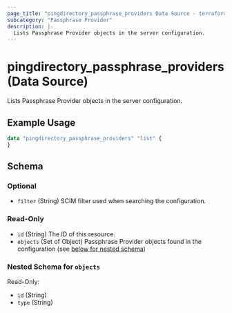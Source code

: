 ```yaml
---
page_title: "pingdirectory_passphrase_providers Data Source - terraform-provider-pingdirectory"
subcategory: "Passphrase Provider"
description: |-
  Lists Passphrase Provider objects in the server configuration.
---
```


# pingdirectory_passphrase_providers (Data Source)

Lists Passphrase Provider objects in the server configuration.

## Example Usage

```terraform
data "pingdirectory_passphrase_providers" "list" {
}
```

<!-- schema generated by tfplugindocs -->
## Schema

### Optional

- `filter` (String) SCIM filter used when searching the configuration.

### Read-Only

- `id` (String) The ID of this resource.
- `objects` (Set of Object) Passphrase Provider objects found in the configuration (see [below for nested schema](#nestedatt--objects))

<a id="nestedatt--objects"></a>
### Nested Schema for `objects`

Read-Only:

- `id` (String)
- `type` (String)

